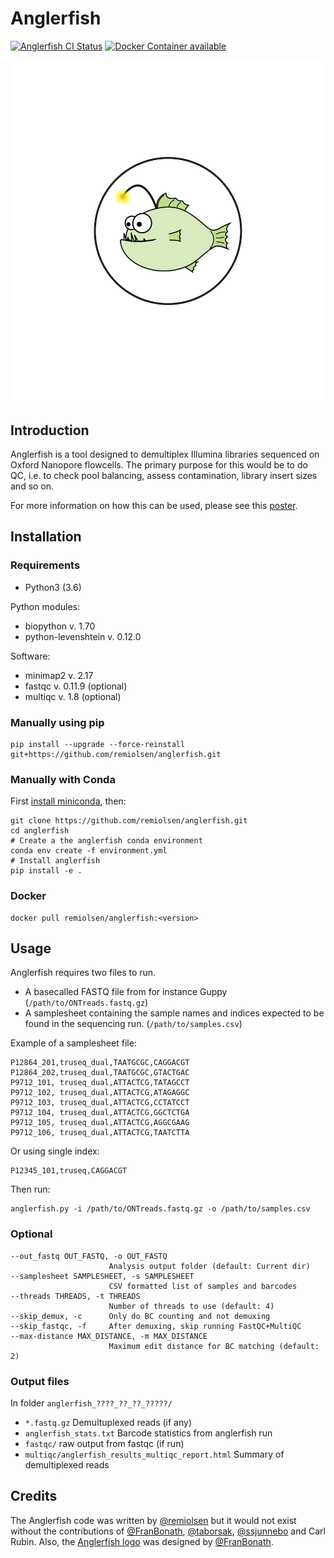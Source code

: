 # Anglerfish

[![Anglerfish CI Status](https://github.com/remiolsen/anglerfish/workflows/Anglerfish/badge.svg)](https://github.com/remiolsen/anglerfish/actions)
[![Docker Container available](https://img.shields.io/docker/automated/remiolsen/anglerfish.svg)](https://hub.docker.com/r/remiolsen/anglerfish/)

![Anglerfish](docs/Anglerfish_logo.svg)

## Introduction

Anglerfish is a tool designed to demultiplex Illumina libraries sequenced on Oxford Nanopore
flowcells. The primary purpose for this would be to do QC, i.e. to check pool balancing, assess
contamination, library insert sizes and so on.

For more information on how this can be used, please see this [poster](docs/AGBT_poster_20200214.pdf).

## Installation

### Requirements

* Python3 (3.6)

Python modules:

* biopython v. 1.70
* python-levenshtein v. 0.12.0

Software:

* minimap2 v. 2.17
* fastqc v. 0.11.9 (optional)
* multiqc v. 1.8 (optional)

### Manually using pip

```
pip install --upgrade --force-reinstall git+https://github.com/remiolsen/anglerfish.git
```

### Manually with Conda

First [install miniconda](https://docs.conda.io/en/latest/miniconda.html), then:

```
git clone https://github.com/remiolsen/anglerfish.git
cd anglerfish
# Create a the anglerfish conda environment
conda env create -f environment.yml
# Install anglerfish
pip install -e .
```

### Docker

```
docker pull remiolsen/anglerfish:<version>
```

## Usage

Anglerfish requires two files to run.

  * A basecalled FASTQ file from for instance Guppy (`/path/to/ONTreads.fastq.gz`)
  * A samplesheet containing the sample names and indices expected to be found in the sequencing run. (`/path/to/samples.csv`)

Example of a samplesheet file:

```
P12864_201,truseq_dual,TAATGCGC,CAGGACGT
P12864_202,truseq_dual,TAATGCGC,GTACTGAC
P9712_101, truseq_dual,ATTACTCG,TATAGCCT
P9712_102, truseq_dual,ATTACTCG,ATAGAGGC
P9712_103, truseq_dual,ATTACTCG,CCTATCCT
P9712_104, truseq_dual,ATTACTCG,GGCTCTGA
P9712_105, truseq_dual,ATTACTCG,AGGCGAAG
P9712_106, truseq_dual,ATTACTCG,TAATCTTA
```

Or using single index:

```
P12345_101,truseq,CAGGACGT
```

Then run:

```
anglerfish.py -i /path/to/ONTreads.fastq.gz -o /path/to/samples.csv
```

### Optional

```
--out_fastq OUT_FASTQ, -o OUT_FASTQ
                      Analysis output folder (default: Current dir)
--samplesheet SAMPLESHEET, -s SAMPLESHEET
                      CSV formatted list of samples and barcodes
--threads THREADS, -t THREADS
                      Number of threads to use (default: 4)
--skip_demux, -c      Only do BC counting and not demuxing
--skip_fastqc, -f     After demuxing, skip running FastQC+MultiQC
--max-distance MAX_DISTANCE, -m MAX_DISTANCE
                      Maximum edit distance for BC matching (default: 2)
```

### Output files

In folder `anglerfish_????_??_??_?????/`

* `*.fastq.gz` Demultuplexed reads (if any)
* `anglerfish_stats.txt` Barcode statistics from anglerfish run
* `fastqc/` raw output from fastqc (if run)
* `multiqc/anglerfish_results_multiqc_report.html` Summary of demultiplexed reads

## Credits

The Anglerfish code was written by [@remiolsen](https://github.com/remiolsen) but it would not exist without the contributions of [@FranBonath](https://github.com/FranBonath), [@taborsak](https://github.com/taborsak), [@ssjunnebo](https://github.com/ssjunnebo) and Carl Rubin.
Also, the [Anglerfish logo](docs/Anglerfish_logo.svg) was designed by [@FranBonath](https://github.com/FranBonath).
